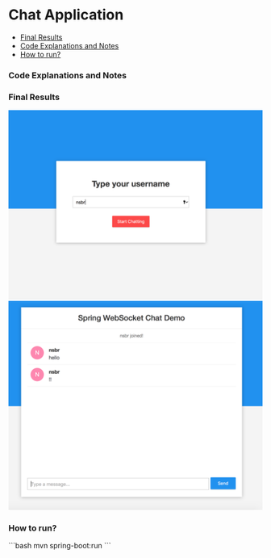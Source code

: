 # Chat Application

<ul>
	<li><a href="#results">Final Results</a></li>
	<li><a href="#explain">Code Explanations and Notes</a></li>
	<li><a href="#howToRun">How to run?</a></li>
</ul>

<h3 id='explain'>Code Explanations and Notes</h3>



<h3 id='results'>Final Results</h3>
<img src="result/1.png"><br>
<img src="result/2.png"><br>


<h3 id='howToRun'>How to run?</h3>
```bash
mvn spring-boot:run
```